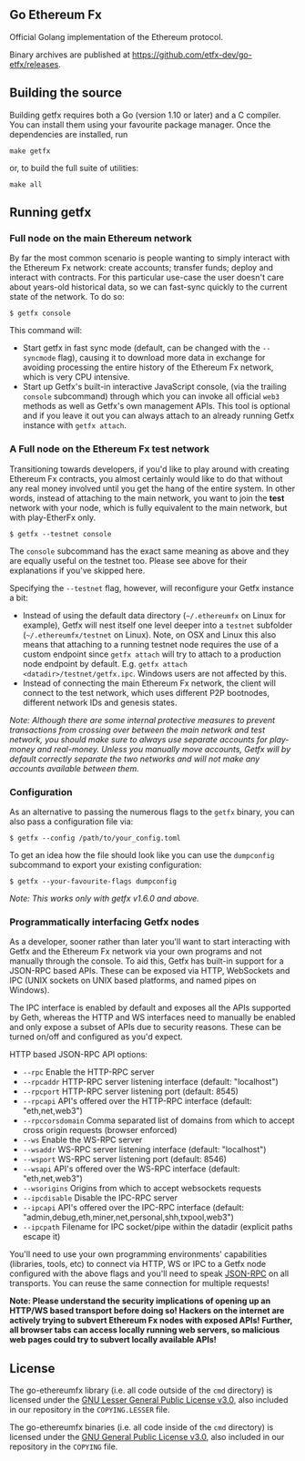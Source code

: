 ## Go Ethereum Fx

Official Golang implementation of the Ethereum protocol.

Binary archives are published at https://github.com/etfx-dev/go-etfx/releases.

## Building the source

Building getfx requires both a Go (version 1.10 or later) and a C compiler.
You can install them using your favourite package manager.
Once the dependencies are installed, run

    make getfx

or, to build the full suite of utilities:

    make all

## Running getfx

### Full node on the main Ethereum network

By far the most common scenario is people wanting to simply interact with the Ethereum Fx network:
create accounts; transfer funds; deploy and interact with contracts. For this particular use-case
the user doesn't care about years-old historical data, so we can fast-sync quickly to the current
state of the network. To do so:

```
$ getfx console
```

This command will:

 * Start getfx in fast sync mode (default, can be changed with the `--syncmode` flag), causing it to
   download more data in exchange for avoiding processing the entire history of the Ethereum Fx network,
   which is very CPU intensive.
 * Start up Getfx's built-in interactive JavaScript console,
   (via the trailing `console` subcommand) through which you can invoke all official `web3` methods
   as well as Getfx's own management APIs.
   This tool is optional and if you leave it out you can always attach to an already running Getfx instance
   with `getfx attach`.

### A Full node on the Ethereum Fx test network

Transitioning towards developers, if you'd like to play around with creating Ethereum Fx contracts, you
almost certainly would like to do that without any real money involved until you get the hang of the
entire system. In other words, instead of attaching to the main network, you want to join the **test**
network with your node, which is fully equivalent to the main network, but with play-EtherFx only.

```
$ getfx --testnet console
```

The `console` subcommand has the exact same meaning as above and they are equally useful on the
testnet too. Please see above for their explanations if you've skipped here.

Specifying the `--testnet` flag, however, will reconfigure your Getfx instance a bit:

 * Instead of using the default data directory (`~/.ethereumfx` on Linux for example), Getfx will nest
   itself one level deeper into a `testnet` subfolder (`~/.ethereumfx/testnet` on Linux). Note, on OSX
   and Linux this also means that attaching to a running testnet node requires the use of a custom
   endpoint since `getfx attach` will try to attach to a production node endpoint by default. E.g.
   `getfx attach <datadir>/testnet/getfx.ipc`. Windows users are not affected by this.
 * Instead of connecting the main Ethereum Fx network, the client will connect to the test network,
   which uses different P2P bootnodes, different network IDs and genesis states.
   
*Note: Although there are some internal protective measures to prevent transactions from crossing
over between the main network and test network, you should make sure to always use separate accounts
for play-money and real-money. Unless you manually move accounts, Getfx will by default correctly
separate the two networks and will not make any accounts available between them.*


### Configuration

As an alternative to passing the numerous flags to the `getfx` binary, you can also pass a configuration file via:

```
$ getfx --config /path/to/your_config.toml
```

To get an idea how the file should look like you can use the `dumpconfig` subcommand to export your existing configuration:

```
$ getfx --your-favourite-flags dumpconfig
```

*Note: This works only with getfx v1.6.0 and above.*


### Programmatically interfacing Getfx nodes

As a developer, sooner rather than later you'll want to start interacting with Getfx and the Ethereum Fx
network via your own programs and not manually through the console. To aid this, Getfx has built-in
support for a JSON-RPC based APIs. These can be
exposed via HTTP, WebSockets and IPC (UNIX sockets on UNIX based platforms, and named pipes on Windows).

The IPC interface is enabled by default and exposes all the APIs supported by Geth, whereas the HTTP
and WS interfaces need to manually be enabled and only expose a subset of APIs due to security reasons.
These can be turned on/off and configured as you'd expect.

HTTP based JSON-RPC API options:

  * `--rpc` Enable the HTTP-RPC server
  * `--rpcaddr` HTTP-RPC server listening interface (default: "localhost")
  * `--rpcport` HTTP-RPC server listening port (default: 8545)
  * `--rpcapi` API's offered over the HTTP-RPC interface (default: "eth,net,web3")
  * `--rpccorsdomain` Comma separated list of domains from which to accept cross origin requests (browser enforced)
  * `--ws` Enable the WS-RPC server
  * `--wsaddr` WS-RPC server listening interface (default: "localhost")
  * `--wsport` WS-RPC server listening port (default: 8546)
  * `--wsapi` API's offered over the WS-RPC interface (default: "eth,net,web3")
  * `--wsorigins` Origins from which to accept websockets requests
  * `--ipcdisable` Disable the IPC-RPC server
  * `--ipcapi` API's offered over the IPC-RPC interface (default: "admin,debug,eth,miner,net,personal,shh,txpool,web3")
  * `--ipcpath` Filename for IPC socket/pipe within the datadir (explicit paths escape it)

You'll need to use your own programming environments' capabilities (libraries, tools, etc) to connect
via HTTP, WS or IPC to a Getfx node configured with the above flags and you'll need to speak [JSON-RPC](https://www.jsonrpc.org/specification)
on all transports. You can reuse the same connection for multiple requests!

**Note: Please understand the security implications of opening up an HTTP/WS based transport before
doing so! Hackers on the internet are actively trying to subvert Ethereum Fx nodes with exposed APIs!
Further, all browser tabs can access locally running web servers, so malicious web pages could try to
subvert locally available APIs!**

## License

The go-ethereumfx library (i.e. all code outside of the `cmd` directory) is licensed under the
[GNU Lesser General Public License v3.0](https://www.gnu.org/licenses/lgpl-3.0.en.html), also
included in our repository in the `COPYING.LESSER` file.

The go-ethereumfx binaries (i.e. all code inside of the `cmd` directory) is licensed under the
[GNU General Public License v3.0](https://www.gnu.org/licenses/gpl-3.0.en.html), also included
in our repository in the `COPYING` file.
